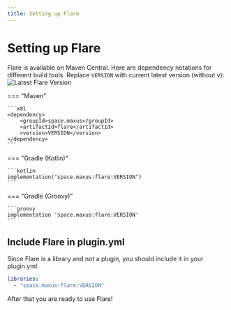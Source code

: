 ```yaml
---
title: Setting up Flare
---
```


# Setting up Flare

Flare is available on Maven Central. Here are dependency notations for different build tools.
Replace `VERSION` with current latest version (without v):
<br>
![Latest Flare Version](https://img.shields.io/github/v/release/Maxuss/Flare?label=latest%20version)

=== "Maven"

    ```xml
    <dependency>
        <groupId>space.maxus</groupId>
        <artifactId>flare</artifactId>
        <version>VERSION</version>    
    </dependency>
    ```

=== "Gradle (Kotlin)"

    ```kotlin
    implementation("space.maxus:flare:VERSION")
    ```

=== "Gradle (Groovy)"

    ```groovy
    implementation 'space.maxus:flare:VERSION'
    ```

## Include Flare in plugin.yml

Since Flare is a library and not a plugin, you should include it in your plugin.yml:

```yaml title="plugin.yml"
libraries:
  - "space.maxus:flare:VERSION"
```

After that you are ready to use Flare!